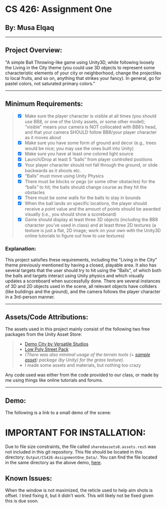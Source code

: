 # CS 426: Assignment One
## By: Musa Elqaq
----


## Project Overview:
"A simple Ball Throwing-like game using Unity3D, while following loosely the Living in the City theme (you could use 3D objects to represent some characteristic elements of your city or neighborhood, change the projectiles to local fruits, and so on, anything that strikes your fancy). In general, go for pastel colors, not saturated primary colors."

----

## Minimum Requirements:

> - [x] Make sure the player character is visible at all times (you should use BB8, or one of the Unity assets, or some other model); “visible” means your camera is NOT collocated with BB8’s head, and that your camera SHOULD follow BB8/your player character as it moves about
> - [x] Make sure you have some form of ground and decor (e.g., trees would be nice; you may use the ones built into Unity)
> - [x] Make sure you have at least one colored light source
> - [x] Launch/Drop at least 5 “balls” from player controlled positions
> - [x] Your player character should not fall through the ground, or slide backwards as it shoots etc.
> - [x] “Balls” must move using Unity Physics
> - [x] There must be blocks or pegs (or some other obstacles) for the “balls” to hit; the balls should change course as they hit the obstacles
> - [x] There must be some walls for the balls to stay in bounds
> - [x] When the ball lands on specific locations, the player should receive a point value and the amount of points should be awarded visually (i.e., you should show a scoreboard)
> - [x] Game should display at least three  3D objects (including the BB8 character you’ve used in class)  and at least three 2D textures (a texture is just a flat, 2D image; work on your own with the Unity3D online tutorials to figure out how to use textures)

### Explanation:
This project satisfies these requirements, including the "Living in the City" theme previously mentioned by having a closed, playable area.  It also has several targets that the user should try to hit using the "Balls", of which both the balls and targets interact using Unity physics and which visually updates a scoreboard when successfully done.  There are several instances of 3D and 2D objects used in the scene, all relevant objects have colliders (like buildings and the ground), and the camera follows the player character in a 3rd-person manner.

----

## Assets/Code Attributions:

The assets used in this project mainly consist of the following two free packages from the Unity Asset Store:
> - [Demo City by Versatile Studios](https://assetstore.unity.com/packages/3d/environments/urban/demo-city-by-versatile-studio-mobile-friendly-269772)
> - [Low Poly Street Pack](https://assetstore.unity.com/packages/3d/environments/urban/low-poly-street-pack-67475)
> - *(There was also minimal usage of the terrain tools (+ [sample asset](https://assetstore.unity.com/packages/3d/environments/landscapes/terrain-sample-asset-pack-145808)) package (by Unity) for the grass texture).*
> - I made some assets and materials, but nothing too crazy

Any code used was either from the code provided to our class, or made by me using things like online tutorials and forums.

----

## Demo:

The following is a link to a small demo of the scene:

# IMPORTANT FOR INSTALLATION:

Due to file size constraints, the file called `sharedassets0.assets.resS` was not included in this git repository.  This file should be located in this directory: `Output/CS426-AssignmentOne_Data/`.  You can find the file located in the same directory as the above demo, [here](https://drive.google.com/file/d/1UPjEs1iO3AN7NxI-gqWjIr-etIny7dyc/view?usp=sharing).

## Known Issues:

When the window is not maximized, the reticle used to help aim shots is offset.  I tried fixing it, but it didn't work.  This will likely not be fixed given this is due soon.
